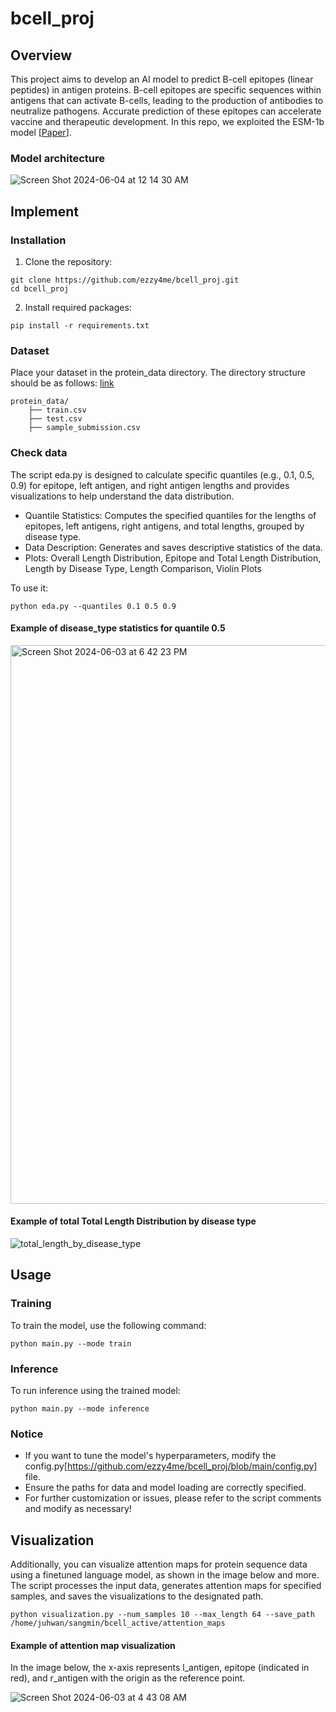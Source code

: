 # bcell_proj

## Overview
This project aims to develop an AI model to predict B-cell epitopes (linear peptides) in antigen proteins. B-cell epitopes are specific sequences within antigens that can activate B-cells, leading to the production of antibodies to neutralize pathogens. Accurate prediction of these epitopes can accelerate vaccine and therapeutic development. In this repo, we exploited the ESM-1b model [[Paper](https://www.pnas.org/doi/10.1073/pnas.2016239118#:~:text=https%3A//doi.org/10.1073/pnas.2016239118)]. 

### Model architecture
![Screen Shot 2024-06-04 at 12 14 30 AM](https://github.com/ezzy4me/bcell_proj/assets/87761061/ec65504b-3be9-4b8b-9f2e-77f9b1dd4d36)


## Implement
### Installation
1. Clone the repository:
```
git clone https://github.com/ezzy4me/bcell_proj.git
cd bcell_proj
```
2. Install required packages:
```
pip install -r requirements.txt
```
### Dataset
Place your dataset in the protein_data directory. The directory structure should be as follows: [link](https://dacon.io/competitions/official/235932/data)
```
protein_data/
    ├── train.csv
    ├── test.csv
    ├── sample_submission.csv
```
### Check data
The script eda.py is designed to calculate specific quantiles (e.g., 0.1, 0.5, 0.9) for epitope, left antigen, and right antigen lengths and provides visualizations to help understand the data distribution.
- Quantile Statistics: Computes the specified quantiles for the lengths of epitopes, left antigens, right antigens, and total lengths, grouped by disease type.
- Data Description: Generates and saves descriptive statistics of the data.
- Plots: Overall Length Distribution, Epitope and Total Length Distribution, Length by Disease Type, Length Comparison, Violin Plots

To use it:
```
python eda.py --quantiles 0.1 0.5 0.9
```
#### Example of disease_type statistics for quantile 0.5
<img width="894" alt="Screen Shot 2024-06-03 at 6 42 23 PM" src="https://github.com/ezzy4me/bcell_proj/assets/87761061/ae376465-03b8-426d-8816-55a2127e0f46">

#### Example of total Total Length Distribution by disease type
![total_length_by_disease_type](https://github.com/ezzy4me/bcell_proj/assets/87761061/eab7bea8-18e0-4df4-b39f-9d656d0ad774)

## Usage
### Training
To train the model, use the following command:
```
python main.py --mode train
```
### Inference
To run inference using the trained model:
```
python main.py --mode inference
```
### Notice
- If you want to tune the model's hyperparameters, modify the config.py[https://github.com/ezzy4me/bcell_proj/blob/main/config.py] file.
- Ensure the paths for data and model loading are correctly specified.
- For further customization or issues, please refer to the script comments and modify as necessary!

## Visualization
Additionally, you can visualize attention maps for protein sequence data using a finetuned language model, as shown in the image below and more. The script processes the input data, generates attention maps for specified samples, and saves the visualizations to the designated path.
```
python visualization.py --num_samples 10 --max_length 64 --save_path /home/juhwan/sangmin/bcell_active/attention_maps
```
#### Example of attention map visualization
In the image below, the x-axis represents l_antigen, epitope (indicated in red), and r_antigen with the origin as the reference point.

![Screen Shot 2024-06-03 at 4 43 08 AM](https://github.com/ezzy4me/bcell_proj/assets/87761061/caaa49c4-2643-436d-8f17-fbe452206c23)

